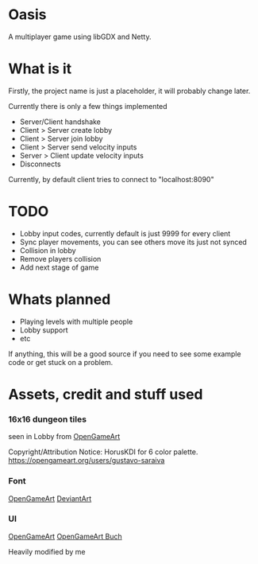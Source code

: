 # Oasis
A multiplayer game using libGDX and Netty.

# What is it
Firstly, the project name is just a placeholder, it will probably change later.

Currently there is only a few things implemented
  - Server/Client handshake
  - Client > Server create lobby
  - Client > Server join lobby
  - Client > Server send velocity inputs
  - Server > Client update velocity inputs
  - Disconnects
  
Currently, by default client tries to connect to "localhost:8090"
  
# TODO
  - Lobby input codes, currently default is just 9999 for every client
  - Sync player movements, you can see others move its just not synced
  - Collision in lobby
  - Remove players collision
  - Add next stage of game
  
# Whats planned
  - Playing levels with multiple people
  - Lobby support
  - etc

If anything, this will be a good source if you need to see some example code or get stuck on a problem.

# Assets, credit and stuff used
### 16x16 dungeon tiles 
seen in Lobby from [OpenGameArt](https://opengameart.org/content/dungeon-tileset-16x16-in-6-color)

Copyright/Attribution Notice: 
HorusKDI for 6 color palette.
https://opengameart.org/users/gustavo-saraiva

### Font
[OpenGameArt](https://opengameart.org/content/pixel-fonts-by-pix3m)
[DeviantArt](http://pix3m.deviantart.com/art/Bitmap-font-Alagard-381110713)

### UI
[OpenGameArt](https://opengameart.org/content/sci-fi-user-interface-elements)
[OpenGameArt Buch](https://opengameart.org/users/buch)

Heavily modified by me 
